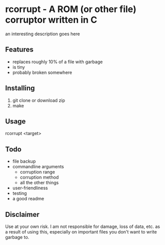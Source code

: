 # rcorrupt - A ROM (or other file) corruptor written in C
an interesting description goes here

## Features
- replaces roughly 10% of a file with garbage
- is tiny
- probably broken somewhere

## Installing
1. git clone or download zip
2. make

## Usage
rcorrupt \<target\>

## Todo
- file backup
- commandline arguments
	- corruption range
	- corruption method
	- all the other things
- user-friendliness
- testing
- a good readme

## Disclaimer
Use at your own risk. I am not responsible for damage, loss of data, etc. as a result of using this, especially on important files you don't want to write garbage to.
